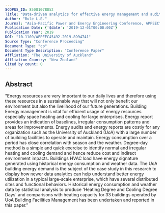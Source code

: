 ```yaml
---
SCOPUS_ID: 85081078852
Title: "Data-driven analytics for effective energy management and audits of large enterprise"
Author: "Bule L.E."
Journal: "Asia-Pacific Power and Energy Engineering Conference, APPEEC"
Publication Date: {'$date': '2019-12-01T00:00:00Z'}
Publication Year: 2019
DOI: "10.1109/APPEEC45492.2019.8994741"
Source Type: "Conference Proceeding"
Document Type: "cp"
Document Type Description: "Conference Paper"
Affliation: "The University of Auckland"
Affliation Country: "New Zealand"
Cited by count: 0
---
```


## Abstract
"Energy resources are very important to our daily lives and therefore using these resources in a sustainable way that will not only benefit our environment but also the livelihood of our future generations. Building Energy management is vital for efficient usage of energy resources especially space heating and cooling for large enterprises. Energy report provides an indication of baselines, irregular consumption patterns and areas for improvements. Energy audits and energy reports are costly for any organization such as the University of Auckland (UoA) with a large number of building facilities to operate and maintain. Energy consumption over a period has close correlation with season and the weather. Degree-day method is a simple and quick exercise to identify normal and irregular heating and cooling demand and hence reduce cost and indirect environment impacts. Buildings HVAC load have energy signature generated using historical energy consumption and weather data. The UoA building energy demand is the subject of the case study in this research to display how newer data analytics can help understand better energy utilization in a typical large-scale enterprise, which have several distributed sites and functional behaviors. Historical energy consumption and weather data by statistical analysis to produce 'Heating Degree and Cooling Degree Days' and comparisons with heating capacity for 33 buildings operated by UoA Building Facilities Management has been undertaken and reported in this paper."
